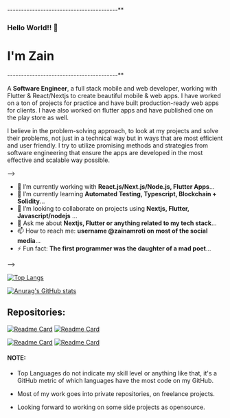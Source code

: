 
----------------------------------------**
### Hello World!! 👋
# I'm Zain
----------------------------------------**

A **Software Engineer**, a full stack mobile and web developer, working with Flutter & React/Nextjs to create beautiful mobile & web apps. I have worked on a ton of projects for practice and have built production-ready web apps for clients. I have also worked on flutter apps and have published one on the play store as well.

I believe in the problem-solving approach, to look at my projects and solve their problems, not just in a technical way but in ways that are most efficient and user friendly. I try to utilize promising methods and strategies from software engineering that ensure the apps are developed in the most effective and scalable way possible.

-->

- 🔭 I’m currently working with **React.js/Next.js/Node.js, Flutter Apps**...
- 🌱 I’m currently learning **Automated Testing, Typescript, Blockchain + Solidity**...
- 👯 I’m looking to collaborate on projects using **Nextjs, Flutter, Javascript/nodejs** ...
- 💬 Ask me about **Nextjs, Flutter or anything related to my tech stack**...
- 📫 How to reach me: **username @zainamroti on most of the social media**...
- ⚡ Fun fact: **The first programmer was the daughter of a mad poet**...

-->


[![Top Langs](https://github-readme-stats.vercel.app/api/top-langs/?username=zainamroti&count_private=true&layout=compact&langs_count=7)](https://github.com/anuraghazra/github-readme-stats)

[![Anurag's GitHub stats](https://github-readme-stats.vercel.app/api?username=zainamroti&count_private=true)](https://github.com/anuraghazra/github-readme-stats)

<!-- [![willianrod's wakatime stats](https://github-readme-stats.vercel.app/api/wakatime?username=zainamroti)](https://github.com/anuraghazra/github-readme-stats) -->

## Repositories:

[![Readme Card](https://github-readme-stats.vercel.app/api/pin/?username=zainamroti&repo=amazon-clone-nextjs)](https://github.com/zainamroti/amazon-clone-nextjs)
[![Readme Card](https://github-readme-stats.vercel.app/api/pin/?username=zainamroti&repo=reactjs-todo-list)](https://github.com/zainamroti/reactjs-todo-list)

[![Readme Card](https://github-readme-stats.vercel.app/api/pin/?username=zainamroti&repo=foodDeliveryApp_flutterUI)](https://github.com/zainamroti/foodDeliveryApp_flutterUI)
[![Readme Card](https://github-readme-stats.vercel.app/api/pin/?username=zainamroti&repo=budgetApp_flutterUI)](https://github.com/zainamroti/budgetApp_flutterUI)

#### NOTE: 
- Top Languages do not indicate my skill level or anything like that, it's a GitHub metric of which languages have the most code on my GitHub.

- Most of my work goes into private repositories, on freelance projects.

- Looking forward to working on some side projects as opensource.


